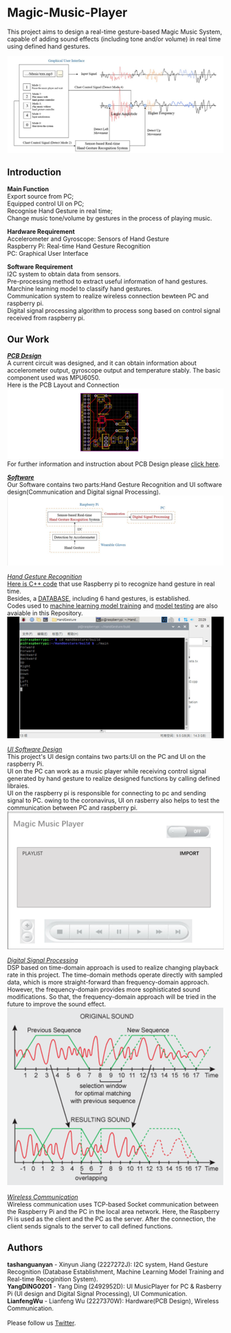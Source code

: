 Magic-Music-Player
==
This project aims to design a real-time gesture-based Magic Music System, capable of adding sound effects (including tone and/or volume) in real time using defined hand gestures.<br>

![](https://github.com/Real-time-embedded10/Magic-Music-Player/blob/master/Image/Gesture%20Based%20Music%20Player.jpg) 

Introduction
--
**Main Function**<br>
Export source from PC; <br>
Equipped control UI on PC; <br>
Recognise Hand Gesture in real time; <br>
Change music tone/volume by gestures in the process of playing music.<br>

**Hardware Requirement**<br>
Accelerometer and Gyroscope: Sensors of Hand Gesture <br>
Raspberry Pi: Real-time Hand Gesture Recognition <br>
PC: Graphical User Interface<br>

**Software Requirement**<br>
I2C system to obtain data from sensors. <br>
Pre-processing method to extract useful information of hand gestures. <br>
Marchine learning model to classify hand gestures.<br>
Communication system to realize wireless connection bewteen PC and raspberry pi.<br>
Digital signal processing algorithm to process song based on control signal received from raspberry pi.<br>

Our Work
--
[***PCB Design***](https://github.com/Real-time-embedded10/Magic-Music-Player/tree/master/Hardware)<br>
A current circuit was designed, and it can obtain information about accelerometer output, gyroscope output and temperature stably. The basic component used was MPU6050.<br>
Here is the PCB Layout and Connection<br>
![](https://github.com/Real-time-embedded10/Magic-Music-Player/blob/master/Image/PCB_design.jpg)<br>
For further information and instruction about PCB Design please [click here](https://github.com/Real-time-embedded10/Magic-Music-Player/tree/master/Hardware).

[***Software***](https://github.com/Real-time-embedded10/Magic-Music-Player/tree/master/Software)<br>
Our Software contains two parts:Hand Gesture Recognition and UI software design(Communication and Digital signal Processing).<br>
![](https://github.com/Real-time-embedded10/Magic-Music-Player/blob/master/Image/Software.jpg)<br>

[*Hand Gesture Recognition*](https://github.com/Real-time-embedded10/Magic-Music-Player/tree/master/Software/Hand%20Gesture%20Recognition)<br>
[Here is C++ code](https://github.com/Real-time-embedded10/Magic-Music-Player/tree/master/Software/Hand%20Gesture%20Recognition/Real%20Time%20Recognition%20System) that use Raspberry pi to recognize hand gesture in real time. <br>
Besides, a [DATABASE](https://github.com/Real-time-embedded10/Magic-Music-Player/tree/master/Software/Hand%20Gesture%20Recognition/DATABASE), including 6 hand gestures, is established. <br>
Codes used to [machine learning model training](https://github.com/Real-time-embedded10/Magic-Music-Player/tree/master/Software/Hand%20Gesture%20Recognition/Software%20Used%20in%20Database%20Establishment) and [model testing](https://github.com/Real-time-embedded10/Magic-Music-Player/tree/master/Software/Hand%20Gesture%20Recognition/Software%20Used%20in%20Testing) are also avaiable in this Repository.<br>
![](https://github.com/Real-time-embedded10/Magic-Music-Player/blob/master/Image/HandGesture_Result.jpg)<br>

[*UI Software Design*]()<br>
This project's UI design contains two parts:UI on the PC and UI on the raspberry Pi.<br>
UI on the PC can work as a music player while receiving control signal generated by hand gesture to realize designed functions by calling defined libraies.<br>
UI on the raspberry pi is responsible for connecting to pc and sending signal to PC. owing to the coronavirus, UI on rasberry also helps to test the communication between PC and raspberry pi.<br>
![](https://github.com/Real-time-embedded10/Magic-Music-Player/blob/master/Image/GUI.png)<br>

[*Digital Signal Processing*]()<br>
DSP based on time-domain approach is used to realize changing playback rate in this project. The time-domain methods operate directly with sampled data, which is more straight-forward than frequency-domain approach. However, the frequency-domain provides more sophisticated sound modifications. So that, the frequency-domain approach will be tried in the future to improve the sound effect.
![](https://github.com/Real-time-embedded10/Magic-Music-Player/blob/master/Image/Theory%20of%20the%20time%20domain%20approach.png)<br>

[*Wireless Communication*](https://github.com/Real-time-embedded10/Magic-Music-Player/tree/master/Software/Wireless%20Communication)<br>
Wireless communication uses TCP-based Socket communication between the Raspberry Pi and the PC in the local area network. Here, the Raspberry Pi is used as the client and the PC as the server. After the connection, the client sends signals to the server to call defined functions.<br>


Authors
--
**tashanguanyan** - Xinyun Jiang (2227272J): I2C system, Hand Gesture Recognition (Database Establishment, Machine Learning Model Training and Real-time Recoginition System).<br>
**YangDING0201** - Yang Ding (2492952D): UI MusicPlayer for PC & Rasberry Pi (UI design and Digital Signal Processing), UI Communication.<br>
**LianfengWu** - Lianfeng Wu (2227370W): Hardware(PCB Design), Wireless Communication. <br>
<br>
Please follow us [Twitter](https://twitter.com/MusicTeam10).<br>



